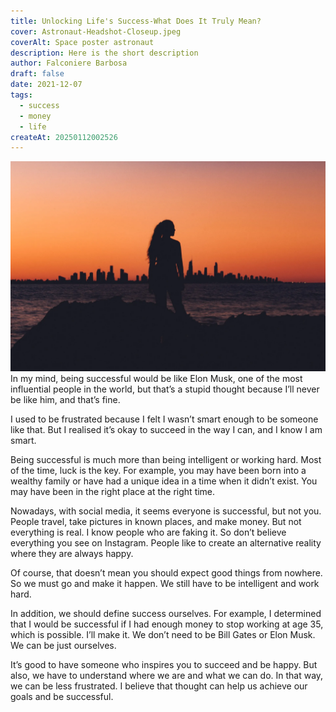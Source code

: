 ```yaml
---
title: Unlocking Life's Success-What Does It Truly Mean?
cover: Astronaut-Headshot-Closeup.jpeg
coverAlt: Space poster astronaut
description: Here is the short description
author: Falconiere Barbosa
draft: false
date: 2021-12-07
tags:
  - success
  - money
  - life
createAt: 20250112002526
---
```

![beach-woman-shadow.webp](../assets/images/beach-woman-shadow.webp)
In my mind, being successful would be like Elon Musk, one of the most influential people in the world, but that’s a stupid thought because I’ll never be like him, and that’s fine.

I used to be frustrated because I felt I wasn’t smart enough to be someone like that. But I realised it’s okay to succeed in the way I can, and I know I am smart.

Being successful is much more than being intelligent or working hard. Most of the time, luck is the key. For example, you may have been born into a wealthy family or have had a unique idea in a time when it didn’t exist. You may have been in the right place at the right time.

Nowadays, with social media, it seems everyone is successful, but not you. People travel, take pictures in known places, and make money. But not everything is real. I know people who are faking it. So don’t believe everything you see on Instagram. People like to create an alternative reality where they are always happy.

Of course, that doesn’t mean you should expect good things from nowhere. So we must go and make it happen. We still have to be intelligent and work hard.

In addition, we should define success ourselves. For example, I determined that I would be successful if I had enough money to stop working at age 35, which is possible. I’ll make it. We don’t need to be Bill Gates or Elon Musk. We can be just ourselves.

It’s good to have someone who inspires you to succeed and be happy. But also, we have to understand where we are and what we can do. In that way, we can be less frustrated. I believe that thought can help us achieve our goals and be successful.